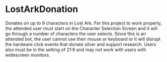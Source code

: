# LostArkDonation
Donates on up to 9 characters in Lost Ark. 
For this project to work properly, the attended user must start on the Character Selection Screen and it will go through a number of characters the user selects. Since this is an attended bot, the user cannot use their mouse or keyboard or it will disrupt the hardware click events that donate silver and support research. Users also must be in the setting of 21:9 and may not work with users with widescreen monitors.
